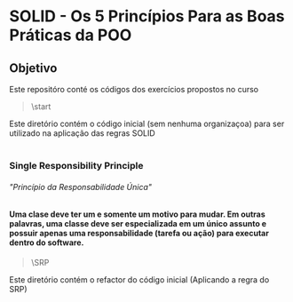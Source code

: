 # SOLID - Os 5 Princípios Para as Boas Práticas da POO

## Objetivo
Este repositóro conté os códigos dos exercícios propostos no curso
> \start

Este diretório contém o código inicial (sem nenhuma organizaçoa) para ser utilizado na aplicação das regras SOLID
<br><br>
### Single Responsibility Principle
###### "Princípio da Responsabilidade Única"

#### Uma clase deve ter um e somente um motivo para mudar. Em outras palavras, uma classe deve ser especializada em um único assunto e possuir apenas uma responsabilidade (tarefa ou ação) para executar dentro do software.
> \SRP

Este diretório contém o refactor do código inicial (Aplicando a regra do SRP)
<br><br>

